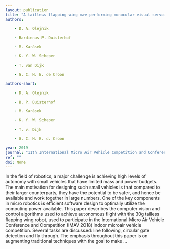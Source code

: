```yaml
---
layout: publication
title: "A tailless flapping wing mav performing monocular visual servoing tasks"
authors:

    - D. A. Olejnik

    - Bardienus P. Duisterhof

    - M. Karásek

    - K. Y. W. Scheper

    - T. van Dijk

    - G. C. H. E. de Croon

authors-short:

    - D. A. Olejnik

    - B. P. Duisterhof

    - M. Karásek

    - K. Y. W. Scheper

    - T. v. Dijk

    - G. C. H. E. d. Croon

year: 2019
journal: "11th International Micro Air Vehicle Competition and Conference, Madrid, Spain"
ref: ""
doi: None
---
```


In the field of robotics, a major challenge is achieving high levels of autonomy with small vehicles that have limited mass and power budgets. The main motivation for designing such small vehicles is that compared to their larger counterparts, they have the potential to be safer, and hence be available and work together in large numbers. One of the key components in micro robotics is efficient software design to optimally utilize the computing power available. This paper describes the computer vision and control algorithms used to achieve autonomous flight with the 30g tailless flapping wing robot, used to participate in the International Micro Air Vehicle Conference and Competition (IMAV 2018) indoor microair vehicle competition. Several tasks are discussed: line following, circular gate detection and fly through. The emphasis throughout this paper is on augmenting traditional techniques with the goal to make …
    
